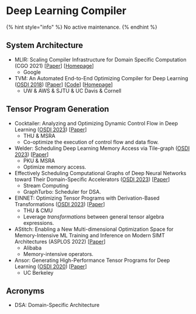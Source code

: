 # Deep Learning Compiler

{% hint style="info" %}
No active maintenance.
{% endhint %}

## System Architecture

* MLIR: Scaling Compiler Infrastructure for Domain Specific Computation (CGO 2021) \[[Paper](https://research.google/pubs/pub49988/)] \[[Homepage](https://mlir.llvm.org/)]
  * Google
* TVM: An Automated End-to-End Optimizing Compiler for Deep Learning ([OSDI 2018](../../reading-notes/conference/osdi-2018/)) \[[Paper](https://www.usenix.org/conference/osdi18/presentation/chen)] \[[Code](https://github.com/apache/tvm)] \[[Homepage](https://www.usenix.org/conference/osdi18/presentation/chen)]
  * UW & AWS & SJTU & UC Davis & Cornell

## Tensor Program Generation

* Cocktailer: Analyzing and Optimizing Dynamic Control Flow in Deep Learning ([OSDI 2023](../../reading-notes/conference/osdi-2023.md)) \[[Paper](https://www.usenix.org/conference/osdi23/presentation/zhang-chen)]
  * THU & MSRA
  * Co-optimize the execution of control flow and data flow.
* Welder: Scheduling Deep Learning Memory Access via Tile-graph ([OSDI 2023](../../reading-notes/conference/osdi-2023.md)) \[[Paper](https://www.usenix.org/conference/osdi23/presentation/shi)]
  * PKU & MSRA
  * Optimize memory access.
* Effectively Scheduling Computational Graphs of Deep Neural Networks toward Their Domain-Specific Accelerators ([OSDI 2023](../../reading-notes/conference/osdi-2023.md)) \[[Paper](https://www.usenix.org/conference/osdi23/presentation/zhao)]
  * Stream Computing
  * GraphTurbo: Scheduler for DSA.
* EINNET: Optimizing Tensor Programs with Derivation-Based Transformations ([OSDI 2023](../../reading-notes/conference/osdi-2023.md)) \[[Paper](https://www.usenix.org/conference/osdi23/presentation/zheng)]
  * THU & CMU
  * Leverage _transformations_ between general tensor algebra expressions.
* AStitch: Enabling a New Multi-dimensional Optimization Space for Memory-Intensive ML Training and Inference on Modern SIMT Architectures (ASPLOS 2022) \[[Paper](https://dl.acm.org/doi/10.1145/3503222.3507723)]
  * Alibaba
  * Memory-intensive operators.
* Ansor: Generating High-Performance Tensor Programs for Deep Learning ([OSDI 2020](../../reading-notes/conference/osdi-2020/)) \[[Paper](https://www.usenix.org/conference/osdi20/presentation/zheng)]
  * UC Berkeley

## Acronyms

* DSA: Domain-Specific Architecture
